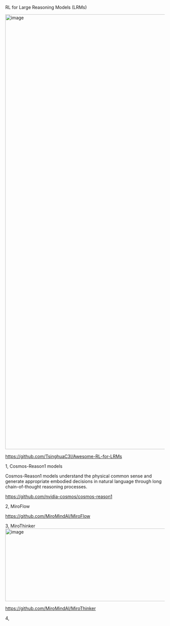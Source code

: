 
RL for Large Reasoning Models (LRMs)


<img width="2906" height="1376" alt="image" src="https://github.com/user-attachments/assets/42a7c403-c4ca-4a8b-a846-0822b7a7c7f9" />



https://github.com/TsinghuaC3I/Awesome-RL-for-LRMs


1, Cosmos-Reason1 models 

Cosmos-Reason1 models understand the physical common sense and generate appropriate embodied decisions in natural language through long chain-of-thought reasoning processes.

https://github.com/nvidia-cosmos/cosmos-reason1


2, MiroFlow



https://github.com/MiroMindAI/MiroFlow


3, MiroThinker
<img width="1508" height="230" alt="image" src="https://github.com/user-attachments/assets/bef4dad9-0659-4e30-8d87-bc884837d51e" />

https://github.com/MiroMindAI/MiroThinker


4, 
